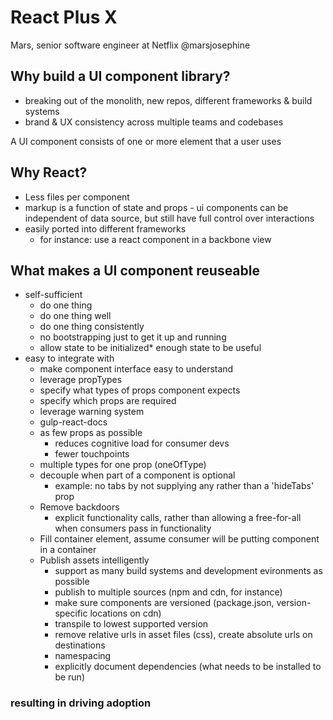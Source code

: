 # React Plus X

Mars, senior software engineer at Netflix
@marsjosephine

## Why build a UI component library?

* breaking out of the monolith, new repos, different frameworks & build systems
* brand & UX consistency across multiple teams and codebases

A UI component consists of one or more element that a user uses

## Why React?

* Less files per component
* markup is a function of state and props - ui components can be independent of data source, but still have full control over interactions
* easily ported into different frameworks
  * for instance: use a react component in a backbone view

## What makes a UI component reuseable

* self-sufficient
  * do one thing
  * do one thing well
  * do one thing consistently
  * no bootstrapping just to get it up and running
  * allow state to be initialized* enough state to be useful
* easy to integrate with
  * make component interface easy to understand
  * leverage propTypes
  * specify what types of props component expects
  * specify which props are required
  * leverage warning system
  * gulp-react-docs
  * as few props as possible
    * reduces cognitive load for consumer devs
    * fewer touchpoints
  * multiple types for one prop (oneOfType)
  * decouple when part of a component is optional
    * example: no tabs by not supplying any rather than a 'hideTabs' prop
  * Remove backdoors
    * explicit functionality calls, rather than allowing a free-for-all when consumers pass in functionality
  * Fill container element, assume consumer will be putting component in a container
  * Publish assets intelligently
    * support as many build systems and development evironments as possible
    * publish to multiple sources (npm and cdn, for instance)
    * make sure components are versioned (package.json, version-specific locations on cdn)
    * transpile to lowest supported version
    * remove relative urls in asset files (css), create absolute urls on destinations
    * namespacing
    * explicitly document dependencies (what needs to be installed to be run)

### resulting in driving adoption
